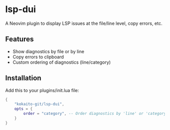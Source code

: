 # lsp-dui

A Neovim plugin to display LSP issues at the file/line level, copy errors, etc.

## Features

- Show diagnostics by file or by line
- Copy errors to clipboard
- Custom ordering of diagnostics (line/category)

## Installation

Add this to your plugins/init.lua file:

```lua
{
    "kokaito-git/lsp-dui",
    opts = {
        order = "category", -- Order diagnostics by 'line' or 'category'
    }
}
```
